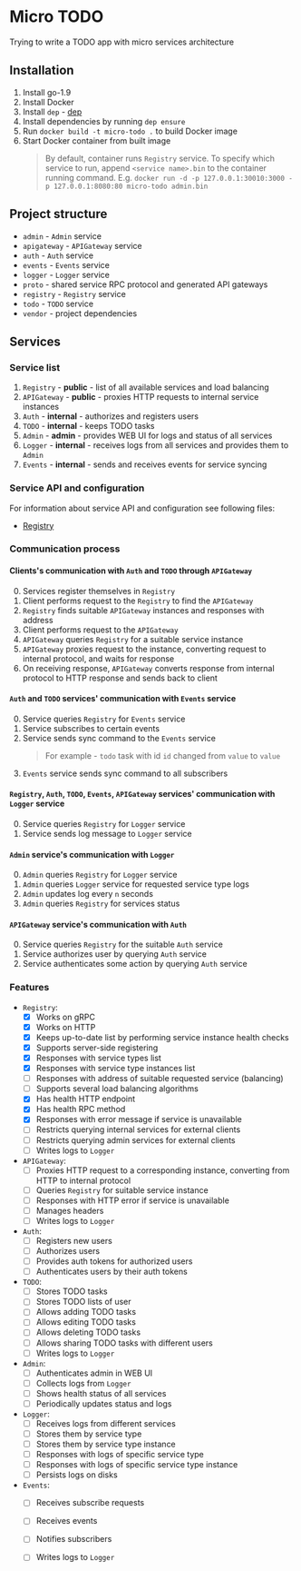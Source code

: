 # Micro TODO

Trying to write a TODO app with micro services architecture

## Installation

1. Install go-1.9
2. Install Docker
3. Install `dep` - [dep](github.com/golang/dep/cmd/dep)
4. Install dependencies by running `dep ensure`
5. Run `docker build -t micro-todo .` to build Docker image
6. Start Docker container from built image
    > By default, container runs `Registry` service. To specify which service to run, append `<service name>.bin` to the 
    container running command. E.g. `docker run -d -p 127.0.0.1:30010:3000 -p 127.0.0.1:8080:80 micro-todo admin.bin`

## Project structure

- `admin` - `Admin` service
- `apigateway` - `APIGateway` service
- `auth` - `Auth` service
- `events` - `Events` service
- `logger` - `Logger` service
- `proto` - shared service RPC protocol and generated API gateways
- `registry` - `Registry` service
- `todo` - `TODO` service
- `vendor` - project dependencies

## Services

### Service list

1. `Registry` - **public** - list of all available services and load balancing
2. `APIGateway` - **public** - proxies HTTP requests to internal service instances
3. `Auth` - **internal** - authorizes and registers users
4. `TODO` - **internal** - keeps TODO tasks
5. `Admin` - **admin** - provides WEB UI for logs and status of all services
6. `Logger` - **internal** - receives logs from all services and provides them to `Admin`
7. `Events` - **internal** - sends and receives events for service syncing

### Service API and configuration

For information about service API and configuration see following files:
- [Registry](registry/Registry.md)

### Communication process

#### Clients's communication with `Auth` and `TODO` through `APIGateway`

0. Services register themselves in `Registry`
1. Client performs request to the `Registry` to find the `APIGateway`
2. `Registry` finds suitable `APIGateway` instances and responses with address
3. Client performs request to the `APIGateway`
4. `APIGateway` queries `Registry` for a suitable service instance
5. `APIGateway` proxies request to the instance, converting request to internal protocol, and waits for response
6. On receiving response, `APIGateway` converts response from internal protocol to HTTP response and sends back to client

#### `Auth` and `TODO` services' communication with `Events` service

0. Service queries `Registry` for `Events` service
1. Service subscribes to certain events
2. Service sends sync command to the `Events` service
    > For example - `todo` task with id `id` changed from `value` to `value`
3. `Events` service sends sync command to all subscribers

#### `Registry`, `Auth`, `TODO`, `Events`, `APIGateway` services' communication with `Logger` service

0. Service queries `Registry` for `Logger` service
1. Service sends log message to `Logger` service

#### `Admin` service's communication with `Logger`

0. `Admin` queries `Registry` for `Logger` service
1. `Admin` queries `Logger` service for requested service type logs
2. `Admin` updates log every `n` seconds
3. `Admin` queries `Registry` for services status  

#### `APIGateway` service's communication with `Auth` 

0. Service queries `Registry` for the suitable `Auth` service
1. Service authorizes user by querying `Auth` service
2. Service authenticates some action by querying `Auth` service

### Features

- `Registry`:
    - [x] Works on gRPC
    - [x] Works on HTTP
    - [x] Keeps up-to-date list by performing service instance health checks
    - [x] Supports server-side registering
    - [x] Responses with service types list
    - [x] Responses with service type instances list
    - [ ] Responses with address of suitable requested service (balancing)
    - [ ] Supports several load balancing algorithms
    - [x] Has health HTTP endpoint
    - [x] Has health RPC method
    - [x] Responses with error message if service is unavailable
    - [ ] Restricts querying internal services for external clients
    - [ ] Restricts querying admin services for external clients
    - [ ] Writes logs to `Logger`
- `APIGateway`:
    - [ ] Proxies HTTP request to a corresponding instance, converting from HTTP to internal protocol
    - [ ] Queries `Registry` for suitable service instance
    - [ ] Responses with HTTP error if service is unavailable
    - [ ] Manages headers
    - [ ] Writes logs to `Logger`
- `Auth`:
    - [ ] Registers new users
    - [ ] Authorizes users
    - [ ] Provides auth tokens for authorized users
    - [ ] Authenticates users by their auth tokens
- `TODO`:
    - [ ] Stores TODO tasks
    - [ ] Stores TODO lists of user
    - [ ] Allows adding TODO tasks
    - [ ] Allows editing TODO tasks
    - [ ] Allows deleting TODO tasks
    - [ ] Allows sharing TODO tasks with different users
    - [ ] Writes logs to `Logger`
- `Admin`:
    - [ ] Authenticates admin in WEB UI
    - [ ] Collects logs from `Logger`
    - [ ] Shows health status of all services
    - [ ] Periodically updates status and logs
- `Logger`:
    - [ ] Receives logs from different services
    - [ ] Stores them by service type
    - [ ] Stores them by service type instance
    - [ ] Responses with logs of specific service type
    - [ ] Responses with logs of specific service type instance
    - [ ] Persists logs on disks
- `Events`:
    - [ ] Receives subscribe requests
    - [ ] Receives events
    - [ ] Notifies subscribers
    - [ ] Writes logs to `Logger`
    